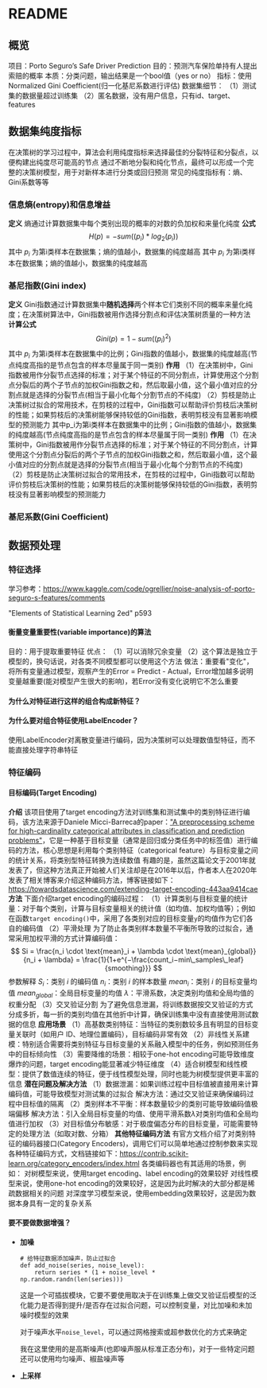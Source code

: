 # README
## 概览
项目：Porto Seguro’s Safe Driver Prediction
目的：预测汽车保险单持有人提出索赔的概率
本质：分类问题，输出结果是一个bool值（yes or no）
指标：使用Normalized Gini Coefficient(归一化基尼系数进行评估)
数据集细节：
（1）测试集的数据量超过训练集
（2）匿名数据，没有用户信息，只有id、target、features

## 数据集纯度指标
在决策树的学习过程中，算法会利用纯度指标来选择最佳的分裂特征和分裂点，以便构建出纯度尽可能高的节点
通过不断地分裂和纯化节点，最终可以形成一个完整的决策树模型，用于对新样本进行分类或回归预测
常见的纯度指标有：熵、Gini系数等等
### 信息熵(entropy)和信息增益
**定义**
熵通过计算数据集中每个类别出现的概率的对数的负加权和来量化纯度
**公式**
$$
H(p) = - sum((p_i)*log_2(p_i))
$$
其中 $p_i$ 为第i类样本在数据集；熵的值越小，数据集的纯度越高
其中 $p_i$ 为第i类样本在数据集；熵的值越小，数据集的纯度越高


### 基尼指数(Gini index)
**定义**
Gini指数通过计算数据集中**随机选择**两个样本它们类别不同的概率来量化纯度；在决策树算法中，Gini指数被用作选择分割点和评估决策树质量的一种方法
**计算公式**
$$
Gini(p) = 1 - sum((p_i)^2)
$$
其中 $p_i$ 为第i类样本在数据集中的比例；Gini指数的值越小，数据集的纯度越高(节点纯度高指的是节点包含的样本尽量属于同一类别)
**作用**
（1）在决策树中，Gini指数被用作分裂节点选择的标准；对于某个特征的不同分割点，计算使用这个分割点分裂后的两个子节点的加权Gini指数之和，然后取最小值，这个最小值对应的分割点就是选择的分裂节点(相当于最小化每个分割节点的不纯度)
（2）剪枝是防止决策树过拟合的常用技术，在剪枝的过程中，Gini指数可以帮助评价剪枝后决策树的性能；如果剪枝后的决策树能够保持较低的Gini指数，表明剪枝没有显著影响模型的预测能力
其中p_i为第i类样本在数据集中的比例；Gini指数的值越小，数据集的纯度越高(节点纯度高指的是节点包含的样本尽量属于同一类别)
**作用**
（1）在决策树中，Gini指数被用作分裂节点选择的标准；对于某个特征的不同分割点，计算使用这个分割点分裂后的两个子节点的加权Gini指数之和，然后取最小值，这个最小值对应的分割点就是选择的分裂节点(相当于最小化每个分割节点的不纯度)
（2）剪枝是防止决策树过拟合的常用技术，在剪枝的过程中，Gini指数可以帮助评价剪枝后决策树的性能；如果剪枝后的决策树能够保持较低的Gini指数，表明剪枝没有显著影响模型的预测能力



### 基尼系数(Gini Coefficient)





## 数据预处理





### 特征选择
学习参考：https://www.kaggle.com/code/ogrellier/noise-analysis-of-porto-seguro-s-features/comments

"Elements of Statistical Learning 2ed"  p593



#### 衡量变量重要性(variable importance)的算法
目的：用于提取重要特征
优点：
（1）可以消除冗余变量
（2）这个算法是独立于模型的，换句话说，对各类不同模型都可以使用这个方法
做法：重要看"变化"，将所有变量通过模型，观察产生的Error = Predict - Actual，Error增加越多说明变量越重要(能对模型产生很大的影响)，若Error没有变化说明它不怎么重要



#### 为什么对特征进行这样的组合构成新特征？





#### 为什么要对组合特征使用LabelEncoder？
使用LabelEncoder对离散变量进行编码，因为决策树可以处理数值型特征，而不能直接处理字符串特征



### 特征编码
#### 目标编码(Target Encoding)
**介绍**
该项目使用了target encoding方法对训练集和测试集中的类别特征进行编码，该方法来源于Daniele Micci-Barreca的paper：["A preprocessing scheme for high-cardinality categorical attributes in classification and prediction problems"](http://helios.mm.di.uoa.gr/~rouvas/ssi/sigkdd/sigkdd.vol3.1/barreca.pdf)，它是一种基于目标变量（通常是回归或分类任务中的标签值）进行编码的方法，核心思想是利用每个类别特征（categorical feature）与目标变量之间的统计关系，将类别型特征转换为连续数值
有趣的是，虽然这篇论文于2001年就发表了，但这种方法真正开始被人们关注却是在2016年以后，作者本人在2020年发表了相关博客来介绍这种编码方法，博客链接如下：https://towardsdatascience.com/extending-target-encoding-443aa9414cae
**方法**
下面介绍target encoding的编码过程：
（1）计算类别与目标变量的统计量：对于每个类别，计算与目标变量相关的统计值（如均值、加权均值等）；例如在函数`target encoding()`中，采用了各类别对应的目标变量`y`的均值作为它们各自的编码值
（2）平滑处理
为了防止各类别样本数量不平衡所导致的过拟合，通常采用加权平滑的方式计算编码值：
$$
Si = \frac{n_i \cdot \text{mean}_i + \lambda \cdot \text{mean}_{global}}{n_i + \lambda}
 = \frac{1}{1+e^{−\frac{count_i−min\_samples\_leaf}{smoothing}}}
$$
参数解释
$S_i$：类别 $i$ 的编码值
$n_i$：类别 $i$ 的样本数量
$mean_i$：类别 $i$ 的目标变量均值
$mean_{global}$：全局目标变量的均值
$λ$：平滑系数，决定类别均值和全局均值的权重分配
（3）交叉验证分割
为了避免信息泄漏，将训练数据按交叉验证的方式分成多折，每一折的类别均值在其他折中计算，确保训练集中没有直接使用测试数据的信息
**应用场景**
（1）高基数类别特征：当特征的类别数较多且有明显的目标变量关联时（如用户 ID、地理位置编码），目标编码非常有效
（2）非线性关系建模：特别适合需要将类别特征与目标变量的关系融入模型中的任务，例如预测任务中的目标倾向性
（3）需要降维的场景：相较于one-hot encoding可能导致维度爆炸的问题，target encoding能显著减少特征维度
（4）适合树模型和线性模型：提供了数值连续的特征，便于线性模型处理，同时也能为树模型提供更丰富的信息
**潜在问题及解决方法**
（1）数据泄漏：如果训练过程中目标值被直接用来计算编码值，可能导致模型对测试集的过拟合
解决方法：通过交叉验证来确保编码过程中目标值的隔离
（2）类别样本不平衡：样本数量较少的类别可能导致编码值极端偏移
解决方法：引入全局目标变量的均值、使用平滑系数$λ$对类别均值和全局均值进行加权
（3）对目标值分布敏感：对于极度偏态分布的目标变量，可能需要特定的处理方法（如取对数、分箱）
**其他特征编码方法**
有官方文档介绍了对类别特征的编码器接口(Category Encoders)，调用它们可以简单地通过控制参数来实现各种特征编码方式，文档链接如下：https://contrib.scikit-learn.org/category_encoders/index.html
各类编码器也有其适用的场景，例如：
对树模型来说，使用target encoding、label encoding的效果较好
对线性模型来说，使用one-hot encoding的效果较好，这是因为此时解决的大部分都是稀疏数据相关的问题
对深度学习模型来说，使用embedding效果较好，这是因为数据本身具有一定的复杂关系

#### 要不要做数据增强？

- **加噪**

  ```
  # 给特征数据添加噪声，防止过拟合
  def add_noise(series, noise_level):
      return series * (1 + noise_level * np.random.randn(len(series)))
  ```

  这是一个可插拔模块，它要不要使用取决于在训练集上做交叉验证后模型的泛化能力是否得到提升/是否存在过拟合问题，可以控制变量，对比加噪和未加噪时模型的效果

  对于噪声水平`noise_level`，可以通过网格搜索或超参数优化的方式来确定

  我在这里使用的是高斯噪声(也即噪声服从标准正态分布)，对于一些特定问题还可以使用均匀噪声、椒盐噪声等

- **上采样**